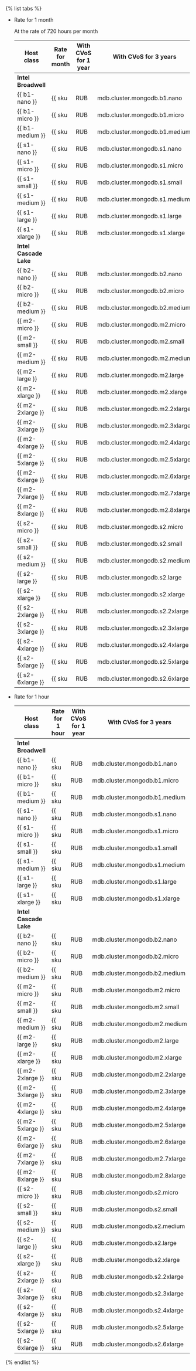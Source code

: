 {% list tabs %}

- Rate for 1 month
    
    At the rate of 720 hours per month 

    Host class | Rate for month | With CVoS for 1 year | With CVoS for 3 years
    ----- | ----- | ----- | -----
    **Intel Broadwell** |
    {{ b1-nano }}| {{ sku|RUB|mdb.cluster.mongodb.b1.nano|month|int|string }} | − | −
    {{ b1-micro }} | {{ sku|RUB|mdb.cluster.mongodb.b1.micro|month|int|string }} | − | −
    {{ b1-medium }} | {{ sku|RUB|mdb.cluster.mongodb.b1.medium|month|int|string }} | − | −
    {{ s1-nano }}| {{ sku|RUB|mdb.cluster.mongodb.s1.nano|month|int|string }} | − | −
    {{ s1-micro }} | {{ sku|RUB|mdb.cluster.mongodb.s1.micro|month|int|string }} | − | −
    {{ s1-small }} | {{ sku|RUB|mdb.cluster.mongodb.s1.small|month|int|string }} | − | −
    {{ s1-medium }} | {{ sku|RUB|mdb.cluster.mongodb.s1.medium|month|int|string }} | − | −
    {{ s1-large }} | {{ sku|RUB|mdb.cluster.mongodb.s1.large|month|int|string }} | − | −
    {{ s1-xlarge }} | {{ sku|RUB|mdb.cluster.mongodb.s1.xlarge|month|int|string }} | − | −
    **Intel Cascade Lake** |
    {{ b2-nano }}| {{ sku|RUB|mdb.cluster.mongodb.b2.nano|month|int|string }} | − | −
    {{ b2-micro }} | {{ sku|RUB|mdb.cluster.mongodb.b2.micro|month|int|string }} | − | −
    {{ b2-medium }} | {{ sku|RUB|mdb.cluster.mongodb.b2.medium|month|int|string }} | − | −
    {{ m2-micro }} | {{ sku|RUB|mdb.cluster.mongodb.m2.micro|month|int|string }} | {{ sku|RUB|mdb.cluster.mongodb.m2.micro|cud.y1|month|int|string }} ({{ sku|RUB|mdb.cluster.mongodb.m2.micro|cud.y1|month|discount|percent|string }}) | {{ sku|RUB|mdb.cluster.mongodb.m2.micro|cud.y3|month|int|string }} ({{ sku|RUB|mdb.cluster.mongodb.m2.micro|cud.y3|month|discount|percent|string }})
    {{ m2-small }} | {{ sku|RUB|mdb.cluster.mongodb.m2.small|month|int|string }} | {{ sku|RUB|mdb.cluster.mongodb.m2.small|cud.y1|month|int|string }} ({{ sku|RUB|mdb.cluster.mongodb.m2.small|cud.y1|month|discount|percent|string }}) | {{ sku|RUB|mdb.cluster.mongodb.m2.small|cud.y3|month|int|string }} ({{ sku|RUB|mdb.cluster.mongodb.m2.small|cud.y3|month|discount|percent|string }})
    {{ m2-medium }}| {{ sku|RUB|mdb.cluster.mongodb.m2.medium|month|int|string }} | {{ sku|RUB|mdb.cluster.mongodb.m2.medium|cud.y1|month|int|string }} ({{ sku|RUB|mdb.cluster.mongodb.m2.medium|cud.y1|month|discount|percent|string }}) | {{ sku|RUB|mdb.cluster.mongodb.m2.medium|cud.y3|month|int|string }} ({{ sku|RUB|mdb.cluster.mongodb.m2.medium|cud.y3|month|discount|percent|string }})
    {{ m2-large }} | {{ sku|RUB|mdb.cluster.mongodb.m2.large|month|int|string }} | {{ sku|RUB|mdb.cluster.mongodb.m2.large|cud.y1|month|int|string }} ({{ sku|RUB|mdb.cluster.mongodb.m2.large|cud.y1|month|discount|percent|string }}) | {{ sku|RUB|mdb.cluster.mongodb.m2.large|cud.y3|month|int|string }} ({{ sku|RUB|mdb.cluster.mongodb.m2.large|cud.y3|month|discount|percent|string }})
    {{ m2-xlarge }} | {{ sku|RUB|mdb.cluster.mongodb.m2.xlarge|month|int|string }} | {{ sku|RUB|mdb.cluster.mongodb.m2.xlarge|cud.y1|month|int|string }} ({{ sku|RUB|mdb.cluster.mongodb.m2.xlarge|cud.y1|month|discount|percent|string }}) | {{ sku|RUB|mdb.cluster.mongodb.m2.xlarge|cud.y3|month|int|string }} ({{ sku|RUB|mdb.cluster.mongodb.m2.xlarge|cud.y3|month|discount|percent|string }})
    {{ m2-2xlarge }} | {{ sku|RUB|mdb.cluster.mongodb.m2.2xlarge|month|int|string }} | {{ sku|RUB|mdb.cluster.mongodb.m2.2xlarge|cud.y1|month|int|string }} ({{ sku|RUB|mdb.cluster.mongodb.m2.2xlarge|cud.y1|month|discount|percent|string }}) | {{ sku|RUB|mdb.cluster.mongodb.m2.2xlarge|cud.y3|month|int|string }} ({{ sku|RUB|mdb.cluster.mongodb.m2.2xlarge|cud.y3|month|discount|percent|string }})
    {{ m2-3xlarge }} | {{ sku|RUB|mdb.cluster.mongodb.m2.3xlarge|month|int|string }} | {{ sku|RUB|mdb.cluster.mongodb.m2.3xlarge|cud.y1|month|int|string }} ({{ sku|RUB|mdb.cluster.mongodb.m2.3xlarge|cud.y1|month|discount|percent|string }}) | {{ sku|RUB|mdb.cluster.mongodb.m2.3xlarge|cud.y3|month|int|string }} ({{ sku|RUB|mdb.cluster.mongodb.m2.3xlarge|cud.y3|month|discount|percent|string }})
    {{ m2-4xlarge }} | {{ sku|RUB|mdb.cluster.mongodb.m2.4xlarge|month|int|string }} | {{ sku|RUB|mdb.cluster.mongodb.m2.4xlarge|cud.y1|month|int|string }} ({{ sku|RUB|mdb.cluster.mongodb.m2.4xlarge|cud.y1|month|discount|percent|string }}) | {{ sku|RUB|mdb.cluster.mongodb.m2.4xlarge|cud.y3|month|int|string }} ({{ sku|RUB|mdb.cluster.mongodb.m2.4xlarge|cud.y3|month|discount|percent|string }})
    {{ m2-5xlarge }} | {{ sku|RUB|mdb.cluster.mongodb.m2.5xlarge|month|int|string }} | {{ sku|RUB|mdb.cluster.mongodb.m2.5xlarge|cud.y1|month|int|string }} ({{ sku|RUB|mdb.cluster.mongodb.m2.5xlarge|cud.y1|month|discount|percent|string }}) | {{ sku|RUB|mdb.cluster.mongodb.m2.5xlarge|cud.y3|month|int|string }} ({{ sku|RUB|mdb.cluster.mongodb.m2.5xlarge|cud.y3|month|discount|percent|string }})
    {{ m2-6xlarge }} | {{ sku|RUB|mdb.cluster.mongodb.m2.6xlarge|month|int|string }} | {{ sku|RUB|mdb.cluster.mongodb.m2.6xlarge|cud.y1|month|int|string }} ({{ sku|RUB|mdb.cluster.mongodb.m2.6xlarge|cud.y1|month|discount|percent|string }}) | {{ sku|RUB|mdb.cluster.mongodb.m2.6xlarge|cud.y3|month|int|string }} ({{ sku|RUB|mdb.cluster.mongodb.m2.6xlarge|cud.y3|month|discount|percent|string }})
    {{ m2-7xlarge }} | {{ sku|RUB|mdb.cluster.mongodb.m2.7xlarge|month|int|string }} | {{ sku|RUB|mdb.cluster.mongodb.m2.7xlarge|cud.y1|month|int|string }} ({{ sku|RUB|mdb.cluster.mongodb.m2.7xlarge|cud.y1|month|discount|percent|string }}) | {{ sku|RUB|mdb.cluster.mongodb.m2.7xlarge|cud.y3|month|int|string }} ({{ sku|RUB|mdb.cluster.mongodb.m2.7xlarge|cud.y3|month|discount|percent|string }})
    {{ m2-8xlarge }} | {{ sku|RUB|mdb.cluster.mongodb.m2.8xlarge|month|int|string }} | {{ sku|RUB|mdb.cluster.mongodb.m2.8xlarge|cud.y1|month|int|string }} ({{ sku|RUB|mdb.cluster.mongodb.m2.8xlarge|cud.y1|month|discount|percent|string }}) | {{ sku|RUB|mdb.cluster.mongodb.m2.8xlarge|cud.y3|month|int|string }} ({{ sku|RUB|mdb.cluster.mongodb.m2.8xlarge|cud.y3|month|discount|percent|string }})
    {{ s2-micro }} |{{ sku|RUB|mdb.cluster.mongodb.s2.micro|month|int|string }} | {{ sku|RUB|mdb.cluster.mongodb.s2.micro|cud.y1|month|int|string }} ({{ sku|RUB|mdb.cluster.mongodb.s2.micro|cud.y1|month|discount|percent|string }}) | {{ sku|RUB|mdb.cluster.mongodb.s2.micro|cud.y3|month|int|string }} ({{ sku|RUB|mdb.cluster.mongodb.s2.micro|cud.y3|month|discount|percent|string }})
    {{ s2-small }} | {{ sku|RUB|mdb.cluster.mongodb.s2.small|month|int|string }} | {{ sku|RUB|mdb.cluster.mongodb.s2.small|cud.y1|month|int|string }} ({{ sku|RUB|mdb.cluster.mongodb.s2.small|cud.y1|month|discount|percent|string }}) | {{ sku|RUB|mdb.cluster.mongodb.s2.small|cud.y3|month|int|string }} ({{ sku|RUB|mdb.cluster.mongodb.s2.small|cud.y3|month|discount|percent|string }})
    {{ s2-medium }} | {{ sku|RUB|mdb.cluster.mongodb.s2.medium|month|int|string }} | {{ sku|RUB|mdb.cluster.mongodb.s2.medium|cud.y1|month|int|string }} ({{ sku|RUB|mdb.cluster.mongodb.s2.medium|cud.y1|month|discount|percent|string }}) | {{ sku|RUB|mdb.cluster.mongodb.s2.medium|cud.y3|month|int|string }} ({{ sku|RUB|mdb.cluster.mongodb.s2.medium|cud.y3|month|discount|percent|string }})
    {{ s2-large }} | {{ sku|RUB|mdb.cluster.mongodb.s2.large|month|int|string }} | {{ sku|RUB|mdb.cluster.mongodb.s2.large|cud.y1|month|int|string }} ({{ sku|RUB|mdb.cluster.mongodb.s2.large|cud.y1|month|discount|percent|string }}) | {{ sku|RUB|mdb.cluster.mongodb.s2.large|cud.y3|month|int|string }} ({{ sku|RUB|mdb.cluster.mongodb.s2.large|cud.y3|month|discount|percent|string }})
    {{ s2-xlarge }} | {{ sku|RUB|mdb.cluster.mongodb.s2.xlarge|month|int|string }} | {{ sku|RUB|mdb.cluster.mongodb.s2.xlarge|cud.y1|month|int|string }} ({{ sku|RUB|mdb.cluster.mongodb.s2.xlarge|cud.y1|month|discount|percent|string }}) | {{ sku|RUB|mdb.cluster.mongodb.s2.xlarge|cud.y3|month|int|string }} ({{ sku|RUB|mdb.cluster.mongodb.s2.xlarge|cud.y3|month|discount|percent|string }})
    {{ s2-2xlarge }} | {{ sku|RUB|mdb.cluster.mongodb.s2.2xlarge|month|int|string }} | {{ sku|RUB|mdb.cluster.mongodb.s2.2xlarge|cud.y1|month|int|string }} ({{ sku|RUB|mdb.cluster.mongodb.s2.2xlarge|cud.y1|month|discount|percent|string }}) | {{ sku|RUB|mdb.cluster.mongodb.s2.2xlarge|cud.y3|month|int|string }} ({{ sku|RUB|mdb.cluster.mongodb.s2.2xlarge|cud.y3|month|discount|percent|string }})
    {{ s2-3xlarge }} | {{ sku|RUB|mdb.cluster.mongodb.s2.3xlarge|month|int|string }} | {{ sku|RUB|mdb.cluster.mongodb.s2.3xlarge|cud.y1|month|int|string }} ({{ sku|RUB|mdb.cluster.mongodb.s2.3xlarge|cud.y1|month|discount|percent|string }}) | {{ sku|RUB|mdb.cluster.mongodb.s2.3xlarge|cud.y3|month|int|string }} ({{ sku|RUB|mdb.cluster.mongodb.s2.3xlarge|cud.y3|month|discount|percent|string }})
    {{ s2-4xlarge }}| {{ sku|RUB|mdb.cluster.mongodb.s2.4xlarge|month|int|string }} | {{ sku|RUB|mdb.cluster.mongodb.s2.4xlarge|cud.y1|month|int|string }} ({{ sku|RUB|mdb.cluster.mongodb.s2.4xlarge|cud.y1|month|discount|percent|string }}) | {{ sku|RUB|mdb.cluster.mongodb.s2.4xlarge|cud.y3|month|int|string }} ({{ sku|RUB|mdb.cluster.mongodb.s2.4xlarge|cud.y3|month|discount|percent|string }})
    {{ s2-5xlarge }}| {{ sku|RUB|mdb.cluster.mongodb.s2.5xlarge|month|int|string }} | {{ sku|RUB|mdb.cluster.mongodb.s2.5xlarge|cud.y1|month|int|string }} ({{ sku|RUB|mdb.cluster.mongodb.s2.5xlarge|cud.y1|month|discount|percent|string }}) | {{ sku|RUB|mdb.cluster.mongodb.s2.5xlarge|cud.y3|month|int|string }} ({{ sku|RUB|mdb.cluster.mongodb.s2.5xlarge|cud.y3|month|discount|percent|string }})
    {{ s2-6xlarge }} | {{ sku|RUB|mdb.cluster.mongodb.s2.6xlarge|month|int|string }} | {{ sku|RUB|mdb.cluster.mongodb.s2.6xlarge|cud.y1|month|int|string }} ({{ sku|RUB|mdb.cluster.mongodb.s2.6xlarge|cud.y1|month|discount|percent|string }}) | {{ sku|RUB|mdb.cluster.mongodb.s2.6xlarge|cud.y3|month|int|string }} ({{ sku|RUB|mdb.cluster.mongodb.s2.6xlarge|cud.y3|month|discount|percent|string }})

- Rate for 1 hour

    Host class | Rate for 1 hour | With CVoS for 1 year | With CVoS for 3 years
    ----- | ----- | ----- | -----
    **Intel Broadwell** |
    {{ b1-nano }}| {{ sku|RUB|mdb.cluster.mongodb.b1.nano|string }} | − | −
    {{ b1-micro }} | {{ sku|RUB|mdb.cluster.mongodb.b1.micro|string }} | − | −
    {{ b1-medium }} | {{ sku|RUB|mdb.cluster.mongodb.b1.medium|string }} | − | −
    {{ s1-nano }}| {{ sku|RUB|mdb.cluster.mongodb.s1.nano|string }} | − | −
    {{ s1-micro }} | {{ sku|RUB|mdb.cluster.mongodb.s1.micro|string }} | − | −
    {{ s1-small }} | {{ sku|RUB|mdb.cluster.mongodb.s1.small|string }} | − | −
    {{ s1-medium }} | {{ sku|RUB|mdb.cluster.mongodb.s1.medium|string }} | − | −
    {{ s1-large }} | {{ sku|RUB|mdb.cluster.mongodb.s1.large|string }} | − | −
    {{ s1-xlarge }} | {{ sku|RUB|mdb.cluster.mongodb.s1.xlarge|string }} | − | −
    **Intel Cascade Lake** |
    {{ b2-nano }}| {{ sku|RUB|mdb.cluster.mongodb.b2.nano|string }} | − | −
    {{ b2-micro }} | {{ sku|RUB|mdb.cluster.mongodb.b2.micro|string }} | − | −
    {{ b2-medium }} | {{ sku|RUB|mdb.cluster.mongodb.b2.medium|string }} | − | −
    {{ m2-micro }} | {{ sku|RUB|mdb.cluster.mongodb.m2.micro|string }} | {{ sku|RUB|mdb.cluster.mongodb.m2.micro|cud.y1|string }} ({{ sku|RUB|mdb.cluster.mongodb.m2.micro|cud.y1|discount|percent|string }}) | {{ sku|RUB|mdb.cluster.mongodb.m2.micro|cud.y3|string }} ({{ sku|RUB|mdb.cluster.mongodb.m2.micro|cud.y3|discount|percent|string }})
    {{ m2-small }} | {{ sku|RUB|mdb.cluster.mongodb.m2.small|string }} | {{ sku|RUB|mdb.cluster.mongodb.m2.small|cud.y1|string }} ({{ sku|RUB|mdb.cluster.mongodb.m2.small|cud.y1|discount|percent|string }}) | {{ sku|RUB|mdb.cluster.mongodb.m2.small|cud.y3|string }} ({{ sku|RUB|mdb.cluster.mongodb.m2.small|cud.y3|discount|percent|string }})
    {{ m2-medium }}| {{ sku|RUB|mdb.cluster.mongodb.m2.medium|string }} | {{ sku|RUB|mdb.cluster.mongodb.m2.medium|cud.y1|string }} ({{ sku|RUB|mdb.cluster.mongodb.m2.medium|cud.y1|discount|percent|string }}) | {{ sku|RUB|mdb.cluster.mongodb.m2.medium|cud.y3|string }} ({{ sku|RUB|mdb.cluster.mongodb.m2.medium|cud.y3|discount|percent|string }})
    {{ m2-large }} | {{ sku|RUB|mdb.cluster.mongodb.m2.large|string }} | {{ sku|RUB|mdb.cluster.mongodb.m2.large|cud.y1|string }} ({{ sku|RUB|mdb.cluster.mongodb.m2.large|cud.y1|discount|percent|string }}) | {{ sku|RUB|mdb.cluster.mongodb.m2.large|cud.y3|string }} ({{ sku|RUB|mdb.cluster.mongodb.m2.large|cud.y3|discount|percent|string }})
    {{ m2-xlarge }} | {{ sku|RUB|mdb.cluster.mongodb.m2.xlarge|string }} | {{ sku|RUB|mdb.cluster.mongodb.m2.xlarge|cud.y1|string }} ({{ sku|RUB|mdb.cluster.mongodb.m2.xlarge|cud.y1|discount|percent|string }}) | {{ sku|RUB|mdb.cluster.mongodb.m2.xlarge|cud.y3|string }} ({{ sku|RUB|mdb.cluster.mongodb.m2.xlarge|cud.y3|discount|percent|string }})
    {{ m2-2xlarge }} | {{ sku|RUB|mdb.cluster.mongodb.m2.2xlarge|string }} | {{ sku|RUB|mdb.cluster.mongodb.m2.2xlarge|cud.y1|string }} ({{ sku|RUB|mdb.cluster.mongodb.m2.2xlarge|cud.y1|discount|percent|string }}) | {{ sku|RUB|mdb.cluster.mongodb.m2.2xlarge|cud.y3|string }} ({{ sku|RUB|mdb.cluster.mongodb.m2.2xlarge|cud.y3|discount|percent|string }})
    {{ m2-3xlarge }} | {{ sku|RUB|mdb.cluster.mongodb.m2.3xlarge|string }} | {{ sku|RUB|mdb.cluster.mongodb.m2.3xlarge|cud.y1|string }} ({{ sku|RUB|mdb.cluster.mongodb.m2.3xlarge|cud.y1|discount|percent|string }}) | {{ sku|RUB|mdb.cluster.mongodb.m2.3xlarge|cud.y3|string }} ({{ sku|RUB|mdb.cluster.mongodb.m2.3xlarge|cud.y3|discount|percent|string }})
    {{ m2-4xlarge }} | {{ sku|RUB|mdb.cluster.mongodb.m2.4xlarge|string }} | {{ sku|RUB|mdb.cluster.mongodb.m2.4xlarge|cud.y1|string }} ({{ sku|RUB|mdb.cluster.mongodb.m2.4xlarge|cud.y1|discount|percent|string }}) | {{ sku|RUB|mdb.cluster.mongodb.m2.4xlarge|cud.y3|string }} ({{ sku|RUB|mdb.cluster.mongodb.m2.4xlarge|cud.y3|discount|percent|string }})
    {{ m2-5xlarge }} | {{ sku|RUB|mdb.cluster.mongodb.m2.5xlarge|string }} | {{ sku|RUB|mdb.cluster.mongodb.m2.5xlarge|cud.y1|string }} ({{ sku|RUB|mdb.cluster.mongodb.m2.5xlarge|cud.y1|discount|percent|string }}) | {{ sku|RUB|mdb.cluster.mongodb.m2.5xlarge|cud.y3|string }} ({{ sku|RUB|mdb.cluster.mongodb.m2.5xlarge|cud.y3|discount|percent|string }})
    {{ m2-6xlarge }} | {{ sku|RUB|mdb.cluster.mongodb.m2.6xlarge|string }} | {{ sku|RUB|mdb.cluster.mongodb.m2.6xlarge|cud.y1|string }} ({{ sku|RUB|mdb.cluster.mongodb.m2.6xlarge|cud.y1|discount|percent|string }}) | {{ sku|RUB|mdb.cluster.mongodb.m2.6xlarge|cud.y3|string }} ({{ sku|RUB|mdb.cluster.mongodb.m2.6xlarge|cud.y3|discount|percent|string }})
    {{ m2-7xlarge }} | {{ sku|RUB|mdb.cluster.mongodb.m2.7xlarge|string }} | {{ sku|RUB|mdb.cluster.mongodb.m2.7xlarge|cud.y1|string }} ({{ sku|RUB|mdb.cluster.mongodb.m2.7xlarge|cud.y1|discount|percent|string }}) | {{ sku|RUB|mdb.cluster.mongodb.m2.7xlarge|cud.y3|string }} ({{ sku|RUB|mdb.cluster.mongodb.m2.7xlarge|cud.y3|discount|percent|string }})
    {{ m2-8xlarge }} | {{ sku|RUB|mdb.cluster.mongodb.m2.8xlarge|string }} | {{ sku|RUB|mdb.cluster.mongodb.m2.8xlarge|cud.y1|string }} ({{ sku|RUB|mdb.cluster.mongodb.m2.8xlarge|cud.y1|discount|percent|string }}) | {{ sku|RUB|mdb.cluster.mongodb.m2.8xlarge|cud.y3|string }} ({{ sku|RUB|mdb.cluster.mongodb.m2.8xlarge|cud.y3|discount|percent|string }})
    {{ s2-micro }} | {{ sku|RUB|mdb.cluster.mongodb.s2.micro|string }} | {{ sku|RUB|mdb.cluster.mongodb.s2.micro|cud.y1|string }} ({{ sku|RUB|mdb.cluster.mongodb.s2.micro|cud.y1|discount|percent|string }}) | {{ sku|RUB|mdb.cluster.mongodb.s2.micro|cud.y3|string }} ({{ sku|RUB|mdb.cluster.mongodb.s2.micro|cud.y3|discount|percent|string }})
    {{ s2-small }} | {{ sku|RUB|mdb.cluster.mongodb.s2.small|string }} | {{ sku|RUB|mdb.cluster.mongodb.s2.small|cud.y1|string }} ({{ sku|RUB|mdb.cluster.mongodb.s2.small|cud.y1|discount|percent|string }}) | {{ sku|RUB|mdb.cluster.mongodb.s2.small|cud.y3|string }} ({{ sku|RUB|mdb.cluster.mongodb.s2.small|cud.y3|discount|percent|string }})
    {{ s2-medium }} | {{ sku|RUB|mdb.cluster.mongodb.s2.medium|string }} | {{ sku|RUB|mdb.cluster.mongodb.s2.medium|cud.y1|string }} ({{ sku|RUB|mdb.cluster.mongodb.s2.medium|cud.y1|discount|percent|string }}) | {{ sku|RUB|mdb.cluster.mongodb.s2.medium|cud.y3|string }} ({{ sku|RUB|mdb.cluster.mongodb.s2.medium|cud.y3|discount|percent|string }})
    {{ s2-large }} | {{ sku|RUB|mdb.cluster.mongodb.s2.large|string }} | {{ sku|RUB|mdb.cluster.mongodb.s2.large|cud.y1|string }} ({{ sku|RUB|mdb.cluster.mongodb.s2.large|cud.y1|discount|percent|string }}) | {{ sku|RUB|mdb.cluster.mongodb.s2.large|cud.y3|string }} ({{ sku|RUB|mdb.cluster.mongodb.s2.large|cud.y3|discount|percent|string }})
    {{ s2-xlarge }} | {{ sku|RUB|mdb.cluster.mongodb.s2.xlarge|string }} | {{ sku|RUB|mdb.cluster.mongodb.s2.xlarge|cud.y1|string }} ({{ sku|RUB|mdb.cluster.mongodb.s2.xlarge|cud.y1|discount|percent|string }}) | {{ sku|RUB|mdb.cluster.mongodb.s2.xlarge|cud.y3|string }} ({{ sku|RUB|mdb.cluster.mongodb.s2.xlarge|cud.y3|discount|percent|string }})
    {{ s2-2xlarge }} | {{ sku|RUB|mdb.cluster.mongodb.s2.2xlarge|string }} | {{ sku|RUB|mdb.cluster.mongodb.s2.2xlarge|cud.y1|string }} ({{ sku|RUB|mdb.cluster.mongodb.s2.2xlarge|cud.y1|discount|percent|string }}) | {{ sku|RUB|mdb.cluster.mongodb.s2.2xlarge|cud.y3|string }} ({{ sku|RUB|mdb.cluster.mongodb.s2.2xlarge|cud.y3|discount|percent|string }})
    {{ s2-3xlarge }} | {{ sku|RUB|mdb.cluster.mongodb.s2.3xlarge|string }} | {{ sku|RUB|mdb.cluster.mongodb.s2.3xlarge|cud.y1|string }} ({{ sku|RUB|mdb.cluster.mongodb.s2.3xlarge|cud.y1|discount|percent|string }}) | {{ sku|RUB|mdb.cluster.mongodb.s2.3xlarge|cud.y3|string }} ({{ sku|RUB|mdb.cluster.mongodb.s2.3xlarge|cud.y3|discount|percent|string }})
    {{ s2-4xlarge }}| {{ sku|RUB|mdb.cluster.mongodb.s2.4xlarge|string }} | {{ sku|RUB|mdb.cluster.mongodb.s2.4xlarge|cud.y1|string }} ({{ sku|RUB|mdb.cluster.mongodb.s2.4xlarge|cud.y1|discount|percent|string }}) | {{ sku|RUB|mdb.cluster.mongodb.s2.4xlarge|cud.y3|string }} ({{ sku|RUB|mdb.cluster.mongodb.s2.4xlarge|cud.y3|discount|percent|string }})
    {{ s2-5xlarge }}| {{ sku|RUB|mdb.cluster.mongodb.s2.5xlarge|string }} | {{ sku|RUB|mdb.cluster.mongodb.s2.5xlarge|cud.y1|string }} ({{ sku|RUB|mdb.cluster.mongodb.s2.5xlarge|cud.y1|discount|percent|string }}) | {{ sku|RUB|mdb.cluster.mongodb.s2.5xlarge|cud.y3|string }} ({{ sku|RUB|mdb.cluster.mongodb.s2.5xlarge|cud.y3|discount|percent|string }})
    {{ s2-6xlarge }} | {{ sku|RUB|mdb.cluster.mongodb.s2.6xlarge|string }} | {{ sku|RUB|mdb.cluster.mongodb.s2.6xlarge|cud.y1|string }} ({{ sku|RUB|mdb.cluster.mongodb.s2.6xlarge|cud.y1|discount|percent|string }}) | {{ sku|RUB|mdb.cluster.mongodb.s2.6xlarge|cud.y3|string }} ({{ sku|RUB|mdb.cluster.mongodb.s2.6xlarge|cud.y3|discount|percent|string }})

{% endlist %}